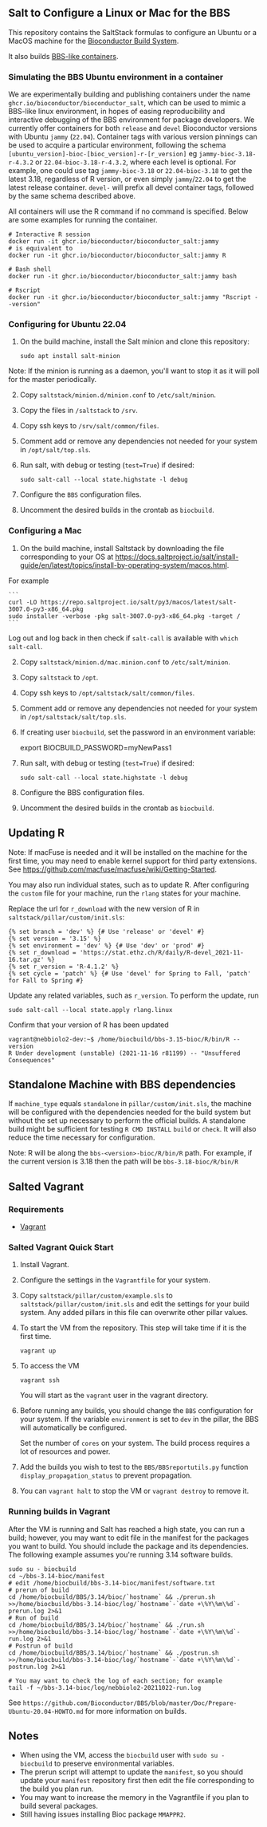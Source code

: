 ## Salt to Configure a Linux or Mac for the BBS

This repository contains the SaltStack formulas to configure an Ubuntu or a
MacOS machine for the [Bioconductor Build System](https://github.com/Bioconductor/BBS).

It also builds [BBS-like
containers](https://github.com/Bioconductor/bioconductor_salt/pkgs/container/bioconductor_salt).

### Simulating the BBS Ubuntu environment in a container
We are experimentally building and publishing containers under the name `ghcr.io/bioconductor/bioconductor_salt`,
which can be used to mimic a BBS-like linux environment, in hopes of easing reproducibility and interactive debugging
of the BBS environment for package developers.
We currently offer containers for both `release` and `devel` Bioconductor versions with Ubuntu `jammy` (`22.04`).
Container tags with various version pinnings can be used to acquire a particular environment, following the schema
`[ubuntu_version]-bioc-[bioc_version]-r-[r_version]` eg `jammy-bioc-3.18-r-4.3.2` or `22.04-bioc-3.18-r-4.3.2`, where
each level is optional. For example, one could use tag `jammy-bioc-3.18` or `22.04-bioc-3.18` to get the latest 3.18,
regardless of R version, or even simply `jammy`/`22.04` to get the latest release container.
`devel-` will prefix all devel container tags, followed by the same schema described above.

All containers will use the R command if no command is specified. Below are some examples for running the container.
```
# Interactive R session
docker run -it ghcr.io/bioconductor/bioconductor_salt:jammy
# is equivalent to
docker run -it ghcr.io/bioconductor/bioconductor_salt:jammy R

# Bash shell
docker run -it ghcr.io/bioconductor/bioconductor_salt:jammy bash

# Rscript
docker run -it ghcr.io/bioconductor/bioconductor_salt:jammy "Rscript --version"
```

### Configuring for Ubuntu 22.04

1. On the build machine, install the Salt minion and clone this repository:
    ```
    sudo apt install salt-minion
    ```
Note: If the minion is running as a daemon, you'll want to stop it as it will
poll for the master periodically.

2. Copy `saltstack/minion.d/minion.conf` to `/etc/salt/minion`.

3. Copy the files in `/saltstack` to `/srv`.

4. Copy ssh keys to `/srv/salt/common/files`.

5. Comment add or remove any dependencies not needed for your system in
`/opt/salt/top.sls`.

6. Run salt, with debug or testing (`test=True`) if desired:

    ```
    sudo salt-call --local state.highstate -l debug
    ```

7. Configure the `BBS` configuration files.

8. Uncomment the desired builds in the crontab as `biocbuild`.

### Configuring a Mac

1. On the build machine, install Saltstack by downloading the file corresponding
to your OS at
https://docs.saltproject.io/salt/install-guide/en/latest/topics/install-by-operating-system/macos.html.

For example

    ```
    curl -LO https://repo.saltproject.io/salt/py3/macos/latest/salt-3007.0-py3-x86_64.pkg
    sudo installer -verbose -pkg salt-3007.0-py3-x86_64.pkg -target /
    ```

Log out and log back in then check if `salt-call` is available with `which salt-call`.

2. Copy `saltstack/minion.d/mac.minion.conf` to `/etc/salt/minion`.

3. Copy `saltstack` to `/opt`.

4. Copy ssh keys to `/opt/saltstack/salt/common/files`.

5. Comment add or remove any dependencies not needed for your system
in `/opt/saltstack/salt/top.sls`.

6. If creating user `biocbuild`, set the password in an environment
variable:

    export BIOCBUILD_PASSWORD=myNewPass1

7. Run salt, with debug or testing (`test=True`) if desired:

    ```
    sudo salt-call --local state.highstate -l debug
    ```

8. Configure the BBS configuration files.

9. Uncomment the desired builds in the crontab as `biocbuild`.

## Updating R

Note: If macFuse is needed and it will be installed on the machine for the
first time, you may need to enable kernel support for third party extensions.
See https://github.com/macfuse/macfuse/wiki/Getting-Started.

You may also run individual states, such as to update R. After configuring the
`custom` file for your machine, run the `rlang` states for your machine.

Replace the url for `r_download` with the new version of R in
`saltstack/pillar/custom/init.sls`:

    {% set branch = 'dev' %} {# Use 'release' or 'devel' #}
    {% set version = '3.15' %}
    {% set environment = 'dev' %} {# Use 'dev' or 'prod' #}
    {% set r_download = 'https://stat.ethz.ch/R/daily/R-devel_2021-11-16.tar.gz' %}
    {% set r_version = 'R-4.1.2' %}
    {% set cycle = 'patch' %} {# Use 'devel' for Spring to Fall, 'patch' for Fall to Spring #}

Update any related variables, such as `r_version`. To perform the update, run

    sudo salt-call --local state.apply rlang.linux

Confirm that your version of R has been updated

    vagrant@nebbiolo2-dev:~$ /home/biocbuild/bbs-3.15-bioc/R/bin/R --version
    R Under development (unstable) (2021-11-16 r81199) -- "Unsuffered Consequences"

## Standalone Machine with BBS dependencies

If `machine_type` equals `standalone` in `pillar/custom/init.sls`, the machine
will be configured with the dependencies needed for the build system but without
the set up necessary to perform the official builds. A standalone build might
be sufficient for testing `R CMD INSTALL` `build` or `check`. It will also
reduce the time necessary for configuration.

Note: R will be along the `bbs-<version>-bioc/R/bin/R` path. For example, if
the current version is 3.18 then the path will be `bbs-3.18-bioc/R/bin/R`

## Salted Vagrant

### Requirements

* [Vagrant](https://vagrantup.com)

### Salted Vagrant Quick Start

1. Install Vagrant.

2. Configure the settings in the `Vagrantfile` for your system.

3. Copy `saltstack/pillar/custom/example.sls` to
   `saltstack/pillar/custom/init.sls` and edit the settings for
   your build system. Any added pillars in this file can overwrite
   other pillar values.

4. To start the VM from the repository. This step will take time if
   it is the first time.

    ```
    vagrant up
    ```

5. To access the VM

    ```
    vagrant ssh
    ```

   You will start as the `vagrant` user in the vagrant directory.

6. Before running any builds, you should change the `BBS` configuration for
   your system. If the variable `environment` is set to `dev` in the pillar,
   the BBS will automatically be configured.

   Set the number of `cores` on your system. The build process requires
   a lot of resources and power.

7. Add the builds you wish to test to the `BBS/BBSreportutils.py` function
   `display_propagation_status` to prevent propagation.

8. You can `vagrant halt` to stop the VM or `vagrant destroy` to remove it.

### Running builds in Vagrant

After the VM is running and Salt has reached a high state, you can run a build;
however, you may want to edit file in the manifest for the packages you want to
build. You should include the package and its dependencies. The following example
assumes you're running 3.14 software builds.

    sudo su - biocbuild
    cd ~/bbs-3.14-bioc/manifest
    # edit /home/biocbuild/bbs-3.14-bioc/manifest/software.txt
    # prerun of build
    cd /home/biocbuild/BBS/3.14/bioc/`hostname` && ./prerun.sh
    >>/home/biocbuild/bbs-3.14-bioc/log/`hostname`-`date +\%Y\%m\%d`-prerun.log 2>&1
    # Run of build
    cd /home/biocbuild/BBS/3.14/bioc/`hostname` && ./run.sh
    >>/home/biocbuild/bbs-3.14-bioc/log/`hostname`-`date +\%Y\%m\%d`-run.log 2>&1
    # Postrun of build
    cd /home/biocbuild/BBS/3.14/bioc/`hostname` && ./postrun.sh
    >>/home/biocbuild/bbs-3.14-bioc/log/`hostname`-`date +\%Y\%m\%d`-postrun.log 2>&1

    # You may want to check the log of each section; for example
    tail -f ~/bbs-3.14-bioc/log/nebbiolo2-20211022-run.log

See `https://github.com/Bioconductor/BBS/blob/master/Doc/Prepare-Ubuntu-20.04-HOWTO.md`
for more information on builds.

## Notes

- When using the VM, access the `biocbuild` user with `sudo su - biocbuild`
  to preserve environmental variables.
- The prerun script will attempt to update the `manifest`, so you should
  update your `manifest` repository first then edit the file corresponding to
  the build you plan run.
- You may want to increase the memory in the Vagrantfile if you plan to build
  several packages.
- Still having issues installing Bioc package `MMAPPR2`.
